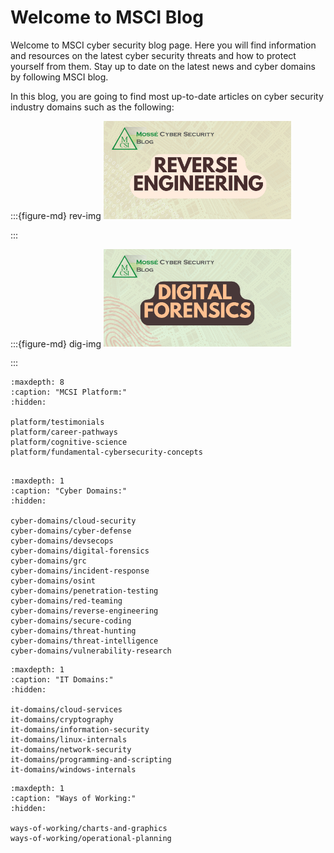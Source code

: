 # Welcome to MSCI Blog

Welcome to MSCI cyber security blog page. Here you will find information and resources on the latest cyber security threats and how to protect yourself from them. Stay up to date on the latest news and cyber domains by following MSCI blog. 

In this blog, you are going to find most up-to-date articles on cyber security industry domains such as the following:



:::{figure-md} rev-img
<img src="open-graps/reverse-engineering.png" alt="reverse engineering" width="300px">

[](reverse-engineering-landing-page)
:::


:::{figure-md} dig-img
<img src="open-graps/digital-forensics.png" alt="digital forensics" width="300px">

[](digital-forensics-main-page)
:::


```{toctree}
:maxdepth: 8
:caption: "MCSI Platform:"
:hidden:

platform/testimonials
platform/career-pathways
platform/cognitive-science
platform/fundamental-cybersecurity-concepts


```

```{toctree}
:maxdepth: 1
:caption: "Cyber Domains:"
:hidden:

cyber-domains/cloud-security
cyber-domains/cyber-defense
cyber-domains/devsecops
cyber-domains/digital-forensics
cyber-domains/grc
cyber-domains/incident-response
cyber-domains/osint
cyber-domains/penetration-testing
cyber-domains/red-teaming
cyber-domains/reverse-engineering
cyber-domains/secure-coding
cyber-domains/threat-hunting
cyber-domains/threat-intelligence
cyber-domains/vulnerability-research

```

```{toctree}
:maxdepth: 1
:caption: "IT Domains:"
:hidden:

it-domains/cloud-services
it-domains/cryptography
it-domains/information-security
it-domains/linux-internals
it-domains/network-security
it-domains/programming-and-scripting
it-domains/windows-internals
```

```{toctree}
:maxdepth: 1
:caption: "Ways of Working:"
:hidden:

ways-of-working/charts-and-graphics
ways-of-working/operational-planning
```


